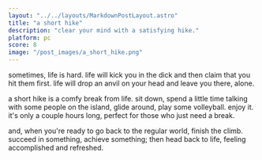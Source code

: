 ```yaml
---
layout: "../../layouts/MarkdownPostLayout.astro"
title: "a short hike"
description: "clear your mind with a satisfying hike."
platform: pc
score: 8
image: "/post_images/a_short_hike.png"
---
```

sometimes, life is hard. life will kick you in the dick and then claim that you hit them first. life will drop an anvil on your head and leave you there, alone.

a short hike is a comfy break from life. sit down, spend a little time talking with some people on the island, glide around, play some volleyball. enjoy it. it's only a couple hours long, perfect for those who just need a break. 

and, when you're ready to go back to the regular world, finish the climb. succeed in something, achieve something; then head back to life, feeling accomplished and refreshed.